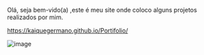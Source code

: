 Olá, seja bem-vido(a) ,este é meu site onde coloco alguns projetos realizados por mim.

https://kaiquegermano.github.io/Portifolio/

![image](https://user-images.githubusercontent.com/101435488/233792894-6a1f7d55-eb56-47f0-b05e-d90ebfb76c32.png)
